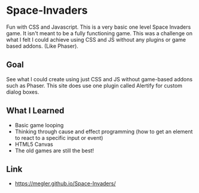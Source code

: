 # Space-Invaders
Fun with CSS and Javascript.  This is a very basic one level Space Invaders game. It isn't meant to be a fully functioning game. This was a challenge on what I felt I could achieve using CSS and JS without any plugins or game based addons. (Like Phaser).

## Goal

See what I could create using just CSS and JS without game-based addons such as Phaser.  This site does use one plugin called Alertify for custom dialog boxes.

## What I Learned

- Basic game looping
- Thinking through cause and effect programming (how to get an element to react to a specific input or event)
- HTML5 Canvas
- The old games are still the best!

## Link

- https://megler.github.io/Space-Invaders/
